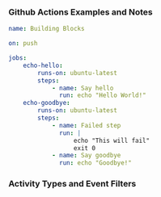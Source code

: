 ### Github Actions Examples and Notes

```yml
name: Building Blocks

on: push

jobs:
    echo-hello:
        runs-on: ubuntu-latest
        steps:
            - name: Say hello
              run: echo "Hello World!"
    echo-goodbye:
        runs-on: ubuntu-latest
        steps:
            - name: Failed step
              run: |
                  echo "This will fail"
                  exit 0
            - name: Say goodbye
              run: echo "Goodbye!"
```
### Activity Types and Event Filters
